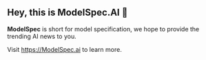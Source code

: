## Hey, this is ModelSpec.AI 🤖 

**ModelSpec** is short for model specification, we hope to provide the trending AI news to you. 

Visit https://ModelSpec.ai to learn more.
